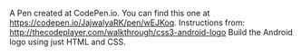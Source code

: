 A Pen created at CodePen.io. You can find this one at https://codepen.io/JajwalyaRK/pen/wEJKoq.
Instructions from: http://thecodeplayer.com/walkthrough/css3-android-logo
Build the Android logo using just HTML and CSS.